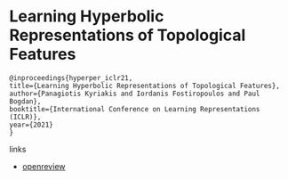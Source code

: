 # Learning Hyperbolic Representations of Topological Features

```
@inproceedings{hyperper_iclr21,
title={Learning Hyperbolic Representations of Topological Features},
author={Panagiotis Kyriakis and Iordanis Fostiropoulos and Paul Bogdan},
booktitle={International Conference on Learning Representations (ICLR)},
year={2021}
}
```

links
- [openreview](https://openreview.net/forum?id=yqPnIRhHtZv)
